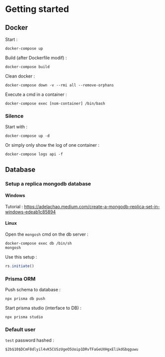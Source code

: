 # Getting started

## Docker

Start :
```
docker-compose up
```

Build (after Dockerfile modif) :
```
docker-compose build
```

Clean docker :
```
docker-compose down -v --rmi all --remove-orphans
```

Execute a cmd in a container :
```
docker-compose exec [nom-container] /bin/bash
```

### Silence
Start with :
```
docker-compose up -d
```

Or simply only show the log of one container :
```
docker-compose logs api -f
```

## Database

### Setup a replica mongodb database

#### Windows

Tutorial : https://adelachao.medium.com/create-a-mongodb-replica-set-in-windows-edeab1c85894

#### Linux

Open the `mongosh` cmd on the db server :
```
docker-compose exec db /bin/sh
mongosh
```
Use this setup :
```js
rs.initiate()
```

### Prisma ORM
Push schema to database : 
```
npx prisma db push
```

Start prisma studio (interface to DB) :
```
npx prisma studio
```

### Default user

`test` password hashed :
```
$2b$10$DCmF8dlyil4vK5CUSzUgeO5Uoip1DRvTFaGeUXHgxElikdGbqguwu
```